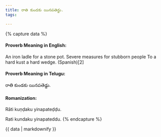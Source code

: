 ```yaml
---
title: రాతి కుండకు యినపతెడ్డు.
tags:

---
```


{% capture data %}
#### Proverb Meaning in English:
An iron ladle for a stone pot.
Severe measures for stubborn people
To a hard kust a hard wedge. (Spanish)[2]

#### Proverb Meaning in Telugu:
రాతి కుండకు యినపతెడ్డు.

#### Romanization:
Rāti kuṇḍaku yinapateḍḍu.

Rati kundaku yinapateddu.
{% endcapture %}

{{ data | markdownify }}

